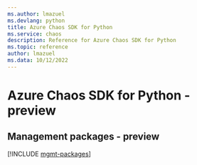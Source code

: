 ```yaml
---
ms.author: lmazuel
ms.devlang: python
title: Azure Chaos SDK for Python
ms.service: chaos
description: Reference for Azure Chaos SDK for Python
ms.topic: reference
author: lmazuel
ms.data: 10/12/2022
---
```

# Azure Chaos SDK for Python - preview

## Management packages - preview
[!INCLUDE [mgmt-packages](chaos-mgmt-index.md)]